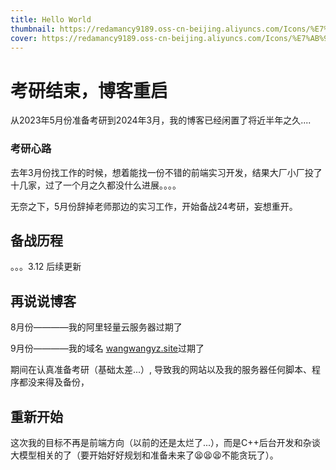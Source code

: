 ```yaml
---
title: Hello World
thumbnail: https://redamancy9189.oss-cn-beijing.aliyuncs.com/Icons/%E7%AB%99%E7%82%B9logo.png
cover: https://redamancy9189.oss-cn-beijing.aliyuncs.com/Icons/%E7%AB%99%E7%82%B9logo.png
---
```

# 考研结束，博客重启
从2023年5月份准备考研到2024年3月，我的博客已经闲置了将近半年之久....

### 考研心路
去年3月份找工作的时候，想着能找一份不错的前端实习开发，结果大厂小厂投了十几家，过了一个月之久都没什么进展。。。。

无奈之下，5月份辞掉老师那边的实习工作，开始备战24考研，妄想重开。

## 备战历程

。。。3.12
后续更新

## 再说说博客

8月份————我的阿里轻量云服务器过期了

9月份————我的域名 <u>wangwangyz.site</u>过期了

期间在认真准备考研（基础太差...）, 导致我的网站以及我的服务器任何脚本、程序都没来得及备份，

## 重新开始

这次我的目标不再是前端方向（以前的还是太烂了...），而是C++后台开发和杂谈大模型相关的了（要开始好好规划和准备未来了😫😫😫不能贪玩了）。
